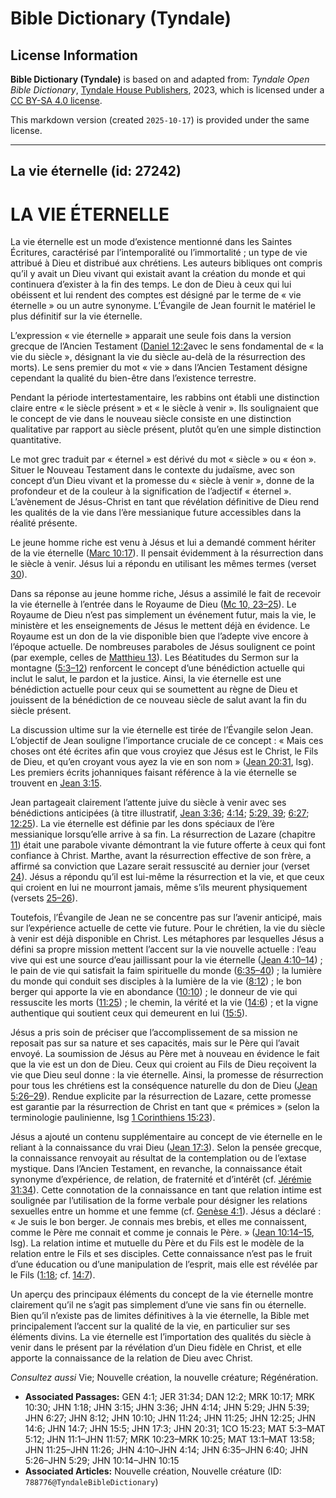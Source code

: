# Bible Dictionary (Tyndale)

## License Information

**Bible Dictionary (Tyndale)** is based on and adapted from: _Tyndale Open Bible Dictionary_, [Tyndale House Publishers](https://tyndaleopenresources.com/), 2023, which is licensed under a [CC BY-SA 4.0 license](https://creativecommons.org/licenses/by-sa/4.0/legalcode.en).

This markdown version (created `2025-10-17`) is provided under the same license.



--------------------------------

## La vie éternelle (id: 27242)

LA VIE ÉTERNELLE
================

La vie éternelle est un mode d’existence mentionné dans les Saintes Écritures, caractérisé par l’intemporalité ou l’immortalité ; un type de vie attribué à Dieu et distribué aux chrétiens. Les auteurs bibliques ont compris qu’il y avait un Dieu vivant qui existait avant la création du monde et qui continuera d’exister à la fin des temps. Le don de Dieu à ceux qui lui obéissent et lui rendent des comptes est désigné par le terme de « vie éternelle » ou un autre synonyme. L’Évangile de Jean fournit le matériel le plus définitif sur la vie éternelle.

L’expression « vie éternelle » apparait une seule fois dans la version grecque de l’Ancien Testament ([Daniel 12:2](https://ref.ly/Dan12:2)avec le sens fondamental de « la vie du siècle », désignant la vie du siècle au\-delà de la résurrection des morts). Le sens premier du mot « vie » dans l’Ancien Testament désigne cependant la qualité du bien\-être dans l’existence terrestre.

Pendant la période intertestamentaire, les rabbins ont établi une distinction claire entre « le siècle présent » et « le siècle à venir ». Ils soulignaient que le concept de vie dans le nouveau siècle consiste en une distinction qualitative par rapport au siècle présent, plutôt qu’en une simple distinction quantitative.

Le mot grec traduit par « éternel » est dérivé du mot « siècle » ou « éon ». Situer le Nouveau Testament dans le contexte du judaïsme, avec son concept d’un Dieu vivant et la promesse du « siècle à venir », donne de la profondeur et de la couleur à la signification de l’adjectif « éternel ». L’avènement de Jésus\-Christ en tant que révélation définitive de Dieu rend les qualités de la vie dans l’ère messianique future accessibles dans la réalité présente.

Le jeune homme riche est venu à Jésus et lui a demandé comment hériter de la vie éternelle ([Marc 10:17](https://ref.ly/Mark10:17)). Il pensait évidemment à la résurrection dans le siècle à venir. Jésus lui a répondu en utilisant les mêmes termes (verset [30](https://ref.ly/Mark10:30)).

Dans sa réponse au jeune homme riche, Jésus a assimilé le fait de recevoir la vie éternelle à l’entrée dans le Royaume de Dieu ([Mc 10, 23–25](https://ref.ly/Mark10:23-Mark10:25)). Le Royaume de Dieu n’est pas simplement un événement futur, mais la vie, le ministère et les enseignements de Jésus le mettent déjà en évidence. Le Royaume est un don de la vie disponible bien que l’adepte vive encore à l’époque actuelle. De nombreuses paraboles de Jésus soulignent ce point (par exemple, celles de [Matthieu 13](https://ref.ly/Matt13:1-Matt13:58)). Les Béatitudes du Sermon sur la montagne ([5:3–12](https://ref.ly/Matt5:3-Matt5:12)) renforcent le concept d’une bénédiction actuelle qui inclut le salut, le pardon et la justice. Ainsi, la vie éternelle est une bénédiction actuelle pour ceux qui se soumettent au règne de Dieu et jouissent de la bénédiction de ce nouveau siècle de salut avant la fin du siècle présent.

La discussion ultime sur la vie éternelle est tirée de l’Évangile selon Jean. L’objectif de Jean souligne l’importance cruciale de ce concept : « Mais ces choses ont été écrites afin que vous croyiez que Jésus est le Christ, le Fils de Dieu, et qu’en croyant vous ayez la vie en son nom » ([Jean 20:31](https://ref.ly/John20:31), lsg). Les premiers écrits johanniques faisant référence à la vie éternelle se trouvent en [Jean 3:15](https://ref.ly/John3:15).

Jean partageait clairement l’attente juive du siècle à venir avec ses bénédictions anticipées (à titre illustratif, [Jean 3:36](https://ref.ly/John3:36); [4:14](https://ref.ly/John4:14); [5:29, 39](https://ref.ly/John5:29,John5:39); [6:27](https://ref.ly/John6:27); [12:25](https://ref.ly/John12:25)). La vie éternelle est définie par les dons spéciaux de l’ère messianique lorsqu’elle arrive à sa fin. La résurrection de Lazare (chapitre [11](https://ref.ly/John11:1-John11:57)) était une parabole vivante démontrant la vie future offerte à ceux qui font confiance à Christ. Marthe, avant la résurrection effective de son frère, a affirmé sa conviction que Lazare serait ressuscité au dernier jour (verset [24](https://ref.ly/John11:24)). Jésus a répondu qu’il est lui\-même la résurrection et la vie, et que ceux qui croient en lui ne mourront jamais, même s’ils meurent physiquement (versets [25–26](https://ref.ly/John11:25-John11:26)).

Toutefois, l’Évangile de Jean ne se concentre pas sur l’avenir anticipé, mais sur l’expérience actuelle de cette vie future. Pour le chrétien, la vie du siècle à venir est déjà disponible en Christ. Les métaphores par lesquelles Jésus a défini sa propre mission mettent l’accent sur la vie nouvelle actuelle : l’eau vive qui est une source d’eau jaillissant pour la vie éternelle ([Jean 4:10–14](https://ref.ly/John4:10-John4:14)) ; le pain de vie qui satisfait la faim spirituelle du monde ([6:35–40](https://ref.ly/John6:35-John6:40)) ; la lumière du monde qui conduit ses disciples à la lumière de la vie ([8:12](https://ref.ly/John8:12)) ; le bon berger qui apporte la vie en abondance ([10:10](https://ref.ly/John10:10)) ; le donneur de vie qui ressuscite les morts ([11:25](https://ref.ly/John11:25)) ; le chemin, la vérité et la vie ([14:6](https://ref.ly/John14:6)) ; et la vigne authentique qui soutient ceux qui demeurent en lui ([15:5](https://ref.ly/John15:5)).

Jésus a pris soin de préciser que l’accomplissement de sa mission ne reposait pas sur sa nature et ses capacités, mais sur le Père qui l’avait envoyé. La soumission de Jésus au Père met à nouveau en évidence le fait que la vie est un don de Dieu. Ceux qui croient au Fils de Dieu reçoivent la vie que Dieu seul donne : la vie éternelle. Ainsi, la promesse de résurrection pour tous les chrétiens est la conséquence naturelle du don de Dieu ([Jean 5:26–29](https://ref.ly/John5:26-John5:29)). Rendue explicite par la résurrection de Lazare, cette promesse est garantie par la résurrection de Christ en tant que « prémices » (selon la terminologie paulinienne, lsg [1 Corinthiens 15:23](https://ref.ly/1Cor15:23)).

Jésus a ajouté un contenu supplémentaire au concept de vie éternelle en le reliant à la connaissance du vrai Dieu ([Jean 17:3](https://ref.ly/John17:3)). Selon la pensée grecque, la connaissance renvoyait au résultat de la contemplation ou de l’extase mystique. Dans l’Ancien Testament, en revanche, la connaissance était synonyme d’expérience, de relation, de fraternité et d’intérêt (cf. [Jérémie 31:34](https://ref.ly/Jer31:34)). Cette connotation de la connaissance en tant que relation intime est soulignée par l’utilisation de la forme verbale pour désigner les relations sexuelles entre un homme et une femme (cf. [Genèse 4:1](https://ref.ly/Gen4:1)). Jésus a déclaré : « Je suis le bon berger. Je connais mes brebis, et elles me connaissent, comme le Père me connait et comme je connais le Père. » ([Jean 10:14–15](https://ref.ly/John10:14-John10:15), lsg). La relation intime et mutuelle du Père et du Fils est le modèle de la relation entre le Fils et ses disciples. Cette connaissance n’est pas le fruit d’une éducation ou d’une manipulation de l’esprit, mais elle est révélée par le Fils ([1:18](https://ref.ly/John1:18); cf. [14:7](https://ref.ly/John14:7)).

Un aperçu des principaux éléments du concept de la vie éternelle montre clairement qu’il ne s’agit pas simplement d’une vie sans fin ou éternelle. Bien qu’il n’existe pas de limites définitives à la vie éternelle, la Bible met principalement l’accent sur la qualité de la vie, en particulier sur ses éléments divins. La vie éternelle est l’importation des qualités du siècle à venir dans le présent par la révélation d’un Dieu fidèle en Christ, et elle apporte la connaissance de la relation de Dieu avec Christ.

*Consultez aussi* Vie; Nouvelle création, la nouvelle créature; Régénération.

* **Associated Passages:** GEN 4:1; JER 31:34; DAN 12:2; MRK 10:17; MRK 10:30; JHN 1:18; JHN 3:15; JHN 3:36; JHN 4:14; JHN 5:29; JHN 5:39; JHN 6:27; JHN 8:12; JHN 10:10; JHN 11:24; JHN 11:25; JHN 12:25; JHN 14:6; JHN 14:7; JHN 15:5; JHN 17:3; JHN 20:31; 1CO 15:23; MAT 5:3–MAT 5:12; JHN 11:1–JHN 11:57; MRK 10:23–MRK 10:25; MAT 13:1–MAT 13:58; JHN 11:25–JHN 11:26; JHN 4:10–JHN 4:14; JHN 6:35–JHN 6:40; JHN 5:26–JHN 5:29; JHN 10:14–JHN 10:15
* **Associated Articles:** Nouvelle création, Nouvelle créature (ID: `788776@TyndaleBibleDictionary`)


